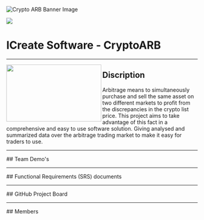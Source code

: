 ![Crypto ARB Banner Image](https://user-images.githubusercontent.com/94779890/166255801-9c22217c-d59a-4110-9e9e-315e2b337d71.jpg)

[![](https://img.utdstc.com/icon/3c3/023/3c30232730dafce72dcc24328f4c95f6096b3b60c0049eb895f8a455bc33a71b:25)](https://www.linkedin.com/in/cornelcoetzee/)

# ICreate Software - CryptoARB
<hr>

<p>
  <img width="250" height="150" align='left' src="https://user-images.githubusercontent.com/94779890/166258475-6215fa03-3025-4a17-a667-45f1eb75a4e2.jpg">
</p>

## Discription
Arbitrage means to simultaneously purchase and sell the same asset on two different markets to profit from the discrepancies in the crypto list price. This project aims to take advantage of this fact in a comprehensive and easy to use software solution. Giving analysed and summarized data over the arbitrage trading market to make it easy for traders to use.

<hr>
## Team Demo's

<hr>
## Functional Requirements (SRS) documents

<hr>
## GitHub Project Board

<hr>
## Members

